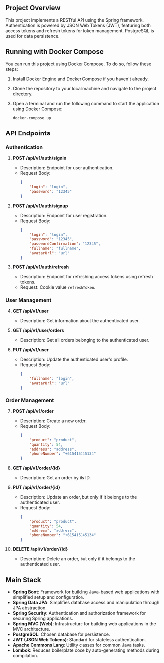 ## Project Overview

This project implements a RESTful API using the Spring framework. Authentication is powered by JSON Web Tokens (JWT), featuring both access tokens and refresh tokens for token management. PostgreSQL is used for data persistence.


## Running with Docker Compose

You can run this project using Docker Compose. To do so, follow these steps:

1. Install Docker Engine and Docker Compose if you haven't already.
2. Clone the repository to your local machine and navigate to the project directory.

3. Open a terminal and run the following command to start the application using Docker Compose:

   ```bash
   docker-compose up
   ```

## API Endpoints

### Authentication

1. **POST /api/v1/auth/signin**
    - Description: Endpoint for user authentication.
    - Request Body:
      ```json
      {
          "login": "login",
          "password": "12345"
      }
      ```

2. **POST /api/v1/auth/signup**
    - Description: Endpoint for user registration.
    - Request Body:
      ```json
      {
          "login": "login",
          "password": "12345",
          "passwordConfirmation": "12345",
          "fullname": "fullname",
          "avatarUrl": "url"
      }
      ```

3. **POST /api/v1/auth/refresh**
    - Description: Endpoint for refreshing access tokens using refresh tokens.
    - Request: Cookie value `refreshToken`.

### User Management

4. **GET /api/v1/user**
    - Description: Get information about the authenticated user.

5. **GET /api/v1/user/orders**
    - Description: Get all orders belonging to the authenticated user.

6. **PUT /api/v1/user**
    - Description: Update the authenticated user's profile.
    - Request Body:
      ```json
      {
          "fullname": "login",
          "avatarUrl": "url"
      }
      ```

### Order Management

7. **POST /api/v1/order**
    - Description: Create a new order.
    - Request Body:
      ```json
      {
          "product": "product",
          "quantity": 54,
          "address": "address",
          "phoneNumber": "+615415145134"
      }
      ```

8. **GET /api/v1/order/{id}**
    - Description: Get an order by its ID.

9. **PUT /api/v1/order/{id}**
    - Description: Update an order, but only if it belongs to the authenticated user.
    - Request Body:
      ```json
      {
          "product": "product",
          "quantity": 54,
          "address": "address",
          "phoneNumber": "+615415145134"
      }
      ```

10. **DELETE /api/v1/order/{id}**
    - Description: Delete an order, but only if it belongs to the authenticated user.


## Main Stack

- **Spring Boot**: Framework for building Java-based web applications with simplified setup and configuration.
- **Spring Data JPA**: Simplifies database access and manipulation through JPA abstraction.
- **Spring Security**: Authentication and authorization framework for securing Spring applications.
- **Spring MVC (Web)**: Infrastructure for building web applications in the MVC architecture.
- **PostgreSQL**: Chosen database for persistence.
- **JWT (JSON Web Tokens)**: Standard for stateless authentication.
- **Apache Commons Lang**: Utility classes for common Java tasks.
- **Lombok**: Reduces boilerplate code by auto-generating methods during compilation.